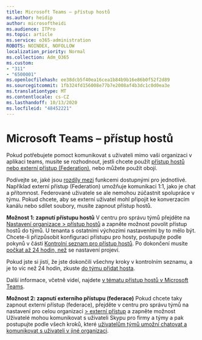 ```yaml
---
title: Microsoft Teams – přístup hostů
ms.author: heidip
author: microsoftheidi
ms.audience: ITPro
ms.topic: article
ms.service: o365-administration
ROBOTS: NOINDEX, NOFOLLOW
localization_priority: Normal
ms.collection: Adm_O365
ms.custom:
- "311"
- "6500001"
ms.openlocfilehash: ee38dcb5f40ea16cea1b84b9b16e86b0f52f2d89
ms.sourcegitcommit: 1fb324fd156008e77b7e2008af4b3dc1c0d0ea3e
ms.translationtype: MT
ms.contentlocale: cs-CZ
ms.lasthandoff: 10/13/2020
ms.locfileid: "48452221"
---
```

# <a name="microsoft-teams---guest-access"></a>Microsoft Teams – přístup hostů

Pokud potřebujete pomoct komunikovat s uživateli mimo vaši organizaci v aplikaci teams, musíte se rozhodnout, jestli chcete použít [přístup hostů nebo externí přístup (Federation)](https://docs.microsoft.com/microsoftteams/manage-external-access#external-access-vs-guest-access), nebo můžete použít obojí.

Podívejte se, jaké jsou [rozdíly mezi](https://docs.microsoft.com/microsoftteams/manage-external-access#external-access-vs-guest-access) funkcemi dostupnými pro jednotlivé.  Například externí přístup (Federation) umožňuje komunikaci 1:1, jako je chat a přítomnost.  Federované uživatele se ale nemohou zúčastnit spolupráce v týmu.  Pokud chcete, aby se externí uživatel mohl připojit ke konverzacím kanálu nebo sdílet soubory, musíte zapnout přístup hostů.

**Možnost 1: zapnutí přístupu hostů** V centru pro správu týmů přejděte na [Nastavení organizace > přístup hostů](https://admin.teams.microsoft.com/company-wide-settings/guest-configuration) a zapněte možnost povolit přístup hostů do týmů.  U tenanta s ostatními výchozími nastaveními by to mělo být.  Chcete-li přizpůsobit konfiguraci přístupu pro hosty, postupujte podle pokynů v části [Kontrolní seznam pro přístup hostů](https://docs.microsoft.com/microsoftteams/guest-access-checklist). Po dokončení musíte [počkat až 24 hodin, než](https://docs.microsoft.com/microsoftteams/manage-guests#guest-access-latencies) se nastavení projeví.

Pokud jste si jistí, že jste dokončili všechny kroky v kontrolním seznamu, a je to víc než 24 hodin, zkuste [do týmu přidat hosta](https://support.office.com/article/add-guests-to-a-team-in-teams-fccb4fa6-f864-4508-bdde-256e7384a14f#ID0EAABAAA=Desktop).

Další informace, včetně videí, najdete [v tématu přístup hostů v Microsoft Teams](https://docs.microsoft.com/microsoftteams/guest-access).

**Možnost 2: zapnutí externího přístupu (federace)** Pokud chcete taky zapnout externí přístup (federace), přejděte v centru pro správu týmů na nastavení pro celou organizaci [> externí přístup](https://admin.teams.microsoft.com/company-wide-settings/external-communications) a zapněte možnost Uživatelé mohou komunikovat s uživateli Skypu pro firmy a týmy a pak postupujte podle všech kroků, které [uživatelům týmů umožní chatovat a komunikovat s uživateli v jiné organizaci](https://docs.microsoft.com/microsoftteams/manage-external-access#let-your-teams-users-chat-and-communicate-with-users-in-another-organization).
